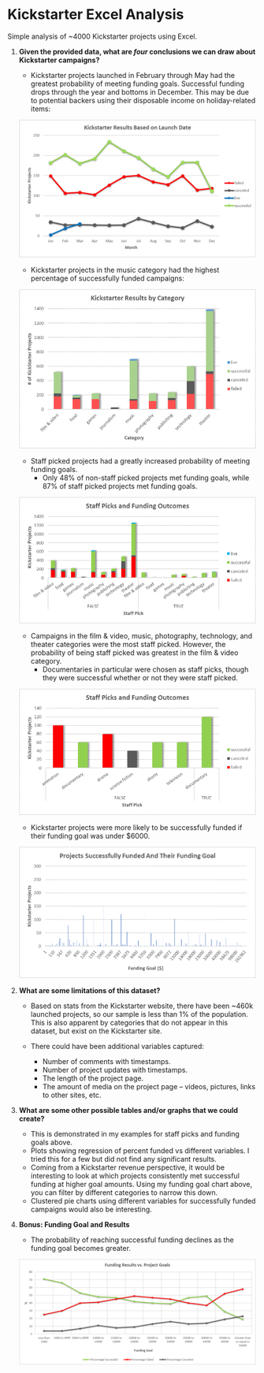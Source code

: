 # Kickstarter Excel Analysis
Simple analysis of ~4000 Kickstarter projects using Excel.

1. **Given the provided data, what are *four* conclusions we can draw about Kickstarter campaigns?**

   - Kickstarter projects launched in February through May had the greatest probability of meeting funding goals. Successful funding   drops through the year and bottoms in December. This may be due to potential backers using their disposable income on holiday-related items:
   
   ![](https://github.com/L0per/Kickstarter-Excel-Analysis/blob/master/Readme_Images/Launch_Dates.png)
 
   - Kickstarter projects in the music category had the highest percentage of successfully funded campaigns:
   
   ![](https://github.com/L0per/Kickstarter-Excel-Analysis/blob/master/Readme_Images/Categories.png)
   
   - Staff picked projects had a greatly increased probability of meeting funding goals.
     - Only 48% of non-staff picked projects met funding goals, while 87% of staff picked projects met funding goals.
     
   ![](https://github.com/L0per/Kickstarter-Excel-Analysis/blob/master/Readme_Images/Staff_Picks.png)
     
     - Campaigns in the film & video, music, photography, technology, and theater categories were the most staff picked. However, the probability of being staff picked was greatest in the film & video category.
       - Documentaries in particular were chosen as staff picks, though they were successful whether or not they were staff picked.
       
   ![](https://github.com/L0per/Kickstarter-Excel-Analysis/blob/master/Readme_Images/Staff_Picks_Movies.png)
   
   - Kickstarter projects were more likely to be successfully funded if their funding goal was under $6000.
   
   ![](https://github.com/L0per/Kickstarter-Excel-Analysis/blob/master/Readme_Images/Funding.png)
 
2. **What are some limitations of this dataset?**

   - Based on stats from the Kickstarter website, there have been ~460k launched projects, so our sample is less than 1% of the population. This is also apparent by categories that do not appear in this dataset, but exist on the Kickstarter site.

   - There could have been additional variables captured:
     - Number of comments with timestamps.
     - Number of project updates with timestamps.
     - The length of the project page.
     - The amount of media on the project page – videos, pictures, links to other sites, etc.

3. **What are some other possible tables and/or graphs that we could create?**
 
   - This is demonstrated in my examples for staff picks and funding goals above.
   - Plots showing regression of percent funded vs different variables. I tried this for a few but did not find any significant results.
   - Coming from a Kickstarter revenue perspective, it would be interesting to look at which projects consistently met successful funding at higher goal amounts. Using my funding goal chart above, you can filter by different categories to narrow this down.
   - Clustered pie charts using different variables for successfully funded campaigns would also be interesting.

4. **Bonus: Funding Goal and Results**

   - The probability of reaching successful funding declines as the funding goal becomes greater.
   
   ![](https://github.com/L0per/Kickstarter-Excel-Analysis/blob/master/Readme_Images/Bonus.png)

 



